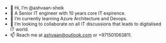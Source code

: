 - 👋 Hi, I’m @ashvaan-sheik
- 👀 A Senior IT engineer with 10 years core IT expirence.
- 🌱 I’m currently learning Azure Architecture and Devops.
- 💞️ I’m looking to collaborate on all IT discussions that leads to digitalised IT world.
- 📫 Reach me at ashvaan@outlook.com or +971501063811.

<!---
ashvaan-sheik/ashvaan-sheik is a ✨ special ✨ repository because its `README.md` (this file) appears on your GitHub profile.
You can click the Preview link to take a look at your changes.
--->
